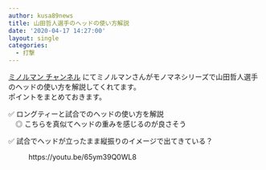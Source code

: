 ```yaml
---
author: kusa89news
title: 山田哲人選手のヘッドの使い方解説
date: '2020-04-17 14:27:00'
layout: single
categories:
  - 打撃
---
```


[ミノルマン チャンネル](https://www.youtube.com/channel/UCZ7wA1SgkVC4-_fi8Aj9gRQ) にてミノルマンさんがモノマネシリーズで山田哲人選手のヘッドの使い方を解説してくれてます。  
ポイントをまとめておきます。

✅ ロングティーと試合でのヘッドの使い方を解説  
　◎ こちらを真似てヘッドの重みを感じるのが良さそう

✅ 試合でヘッドが立ったまま縦振りのイメージで出てきている？

<figure class="wp-block-embed-youtube wp-block-embed is-type-video is-provider-youtube wp-embed-aspect-16-9 wp-has-aspect-ratio">

<div class="wp-block-embed__wrapper">https://youtu.be/65ym39Q0WL8</div>

</figure>
